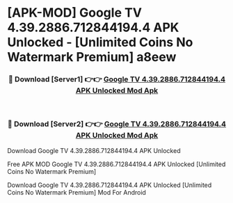 # [APK-MOD] Google TV 4.39.2886.712844194.4 APK Unlocked - [Unlimited Coins No Watermark Premium] a8eew



<div align="center">
<h3>🔴 Download [Server1] 👉👉 <a href="https://momento.my/?title=Google_TV_4.39.2886.712844194.4_APK_Unlocked">Google TV 4.39.2886.712844194.4 APK Unlocked Mod Apk</a></h3><br>

<h3>🔴 Download [Server2] 👉👉 <a href="https://momento.my/?title=Google_TV_4.39.2886.712844194.4_APK_Unlocked">Google TV 4.39.2886.712844194.4 APK Unlocked Mod Apk</a></h3>
</div>



Download Google TV 4.39.2886.712844194.4 APK Unlocked 

Free APK MOD Google TV 4.39.2886.712844194.4 APK Unlocked [Unlimited Coins No Watermark Premium]

Download Google TV 4.39.2886.712844194.4 APK Unlocked [Unlimited Coins No Watermark Premium] Mod For Android
